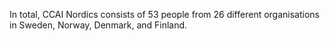 In total, CCAI Nordics consists of 53 people from 26 different organisations in Sweden, Norway, Denmark, and Finland.
